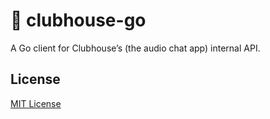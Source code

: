 # 👋 clubhouse-go

A Go client for Clubhouse’s (the audio chat app) internal API.

## License

[MIT License](LICENSE.txt)
